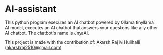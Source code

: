 # AI-assistant
This python program executes an AI chatbot powered by Ollama tinyllama AI model, executes an AI chatbot that answers your questions like any other AI chatbot. The chatbot's name is JnyaAI.

This project is made with the contribution of: Akarsh Raj M Hulihalli (akarshraj2510@gmail.com)
 
